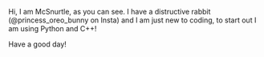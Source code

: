 Hi, I am McSnurtle, as you can see.
I have a distructive rabbit (@princess_oreo_bunny on Insta)
and I am just new to coding, to start out I am using Python and C++!

Have a good day!
